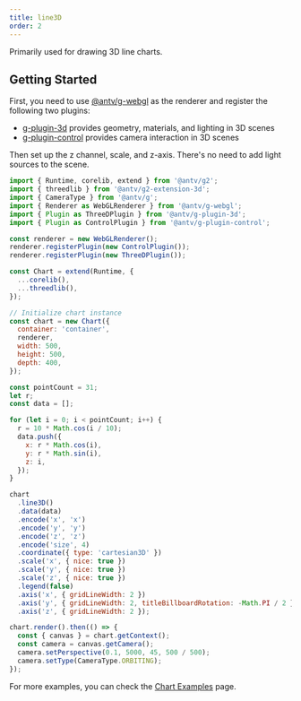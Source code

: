 ```yaml
---
title: line3D
order: 2
---
```


Primarily used for drawing 3D line charts.

## Getting Started

First, you need to use [@antv/g-webgl](https://g.antv.antgroup.com/api/renderer/webgl) as the renderer and register the following two plugins:

- [g-plugin-3d](https://g.antv.antgroup.com/plugins/3d) provides geometry, materials, and lighting in 3D scenes
- [g-plugin-control](https://g.antv.antgroup.com/plugins/control) provides camera interaction in 3D scenes

Then set up the z channel, scale, and z-axis. There's no need to add light sources to the scene.

```js | ob { autoMount: true }
import { Runtime, corelib, extend } from '@antv/g2';
import { threedlib } from '@antv/g2-extension-3d';
import { CameraType } from '@antv/g';
import { Renderer as WebGLRenderer } from '@antv/g-webgl';
import { Plugin as ThreeDPlugin } from '@antv/g-plugin-3d';
import { Plugin as ControlPlugin } from '@antv/g-plugin-control';

const renderer = new WebGLRenderer();
renderer.registerPlugin(new ControlPlugin());
renderer.registerPlugin(new ThreeDPlugin());

const Chart = extend(Runtime, {
  ...corelib(),
  ...threedlib(),
});

// Initialize chart instance
const chart = new Chart({
  container: 'container',
  renderer,
  width: 500,
  height: 500,
  depth: 400,
});

const pointCount = 31;
let r;
const data = [];

for (let i = 0; i < pointCount; i++) {
  r = 10 * Math.cos(i / 10);
  data.push({
    x: r * Math.cos(i),
    y: r * Math.sin(i),
    z: i,
  });
}

chart
  .line3D()
  .data(data)
  .encode('x', 'x')
  .encode('y', 'y')
  .encode('z', 'z')
  .encode('size', 4)
  .coordinate({ type: 'cartesian3D' })
  .scale('x', { nice: true })
  .scale('y', { nice: true })
  .scale('z', { nice: true })
  .legend(false)
  .axis('x', { gridLineWidth: 2 })
  .axis('y', { gridLineWidth: 2, titleBillboardRotation: -Math.PI / 2 })
  .axis('z', { gridLineWidth: 2 });

chart.render().then(() => {
  const { canvas } = chart.getContext();
  const camera = canvas.getCamera();
  camera.setPerspective(0.1, 5000, 45, 500 / 500);
  camera.setType(CameraType.ORBITING);
});
```

For more examples, you can check the [Chart Examples](/examples) page.
